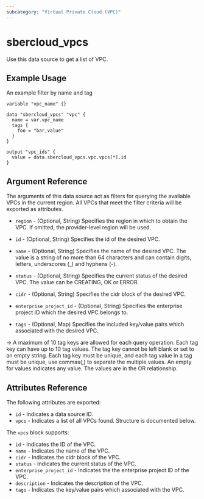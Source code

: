 ```yaml
---
subcategory: "Virtual Private Cloud (VPC)"
---
```


# sbercloud_vpcs

Use this data source to get a list of VPC.

## Example Usage

An example filter by name and tag

```hcl
variable "vpc_name" {}

data "sbercloud_vpcs" "vpc" {
  name = var.vpc_name
  tags {
    foo = "bar,value"
  }
}

output "vpc_ids" {
  value = data.sbercloud_vpcs.vpc.vpcs[*].id
}
```

## Argument Reference

The arguments of this data source act as filters for querying the available VPCs in the current region.
 All VPCs that meet the filter criteria will be exported as attributes.

* `region` - (Optional, String) Specifies the region in which to obtain the VPC. If omitted, the provider-level region
  will be used.

* `id` - (Optional, String) Specifies the id of the desired VPC.

* `name` - (Optional, String) Specifies the name of the desired VPC. The value is a string of no more than 64 characters
  and can contain digits, letters, underscores (_) and hyphens (-).

* `status` - (Optional, String) Specifies the current status of the desired VPC. The value can be CREATING, OK or ERROR.

* `cidr` - (Optional, String) Specifies the cidr block of the desired VPC.

* `enterprise_project_id` - (Optional, String) Specifies the enterprise project ID which the desired VPC belongs to.

* `tags` - (Optional, Map) Specifies the included key/value pairs which associated with the desired VPC.

 -> A maximum of 10 tag keys are allowed for each query operation. Each tag key can have up to 10 tag values.
  The tag key cannot be left blank or set to an empty string. Each tag key must be unique, and each tag value in a
  tag must be unique, use commas(,) to separate the multiple values. An empty for values indicates any value.
  The values are in the OR relationship.

## Attributes Reference

The following attributes are exported:

* `id` - Indicates a data source ID.
* `vpcs` - Indicates a list of all VPCs found. Structure is documented below.

The `vpcs` block supports:

* `id` - Indicates the ID of the VPC.
* `name` - Indicates the name of the VPC.
* `cidr` - Indicates the cidr block of the VPC.
* `status` - Indicates the current status of the VPC.
* `enterprise_project_id` - Indicates the the enterprise project ID of the VPC.
* `description` - Indicates the description of the VPC.
* `tags` - Indicates the key/value pairs which associated with the VPC.
